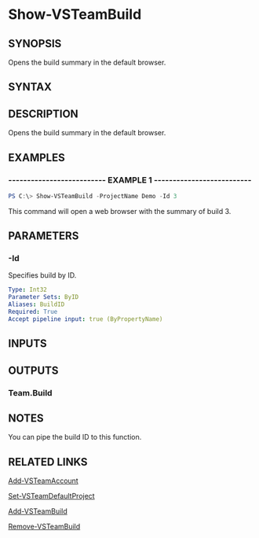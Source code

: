 


# Show-VSTeamBuild

## SYNOPSIS

Opens the build summary in the default browser.

## SYNTAX

## DESCRIPTION

Opens the build summary in the default browser.

## EXAMPLES

### -------------------------- EXAMPLE 1 --------------------------

```PowerShell
PS C:\> Show-VSTeamBuild -ProjectName Demo -Id 3
```

This command will open a web browser with the summary of build 3.

## PARAMETERS

### -Id

Specifies build by ID.

```yaml
Type: Int32
Parameter Sets: ByID
Aliases: BuildID
Required: True
Accept pipeline input: true (ByPropertyName)
```

## INPUTS

## OUTPUTS

### Team.Build

## NOTES

You can pipe the build ID to this function.

## RELATED LINKS

[Add-VSTeamAccount](Add-VSTeamAccount.md)

[Set-VSTeamDefaultProject](Set-VSTeamDefaultProject.md)

[Add-VSTeamBuild](Add-VSTeamBuild.md)

[Remove-VSTeamBuild](Remove-VSTeamBuild.md)